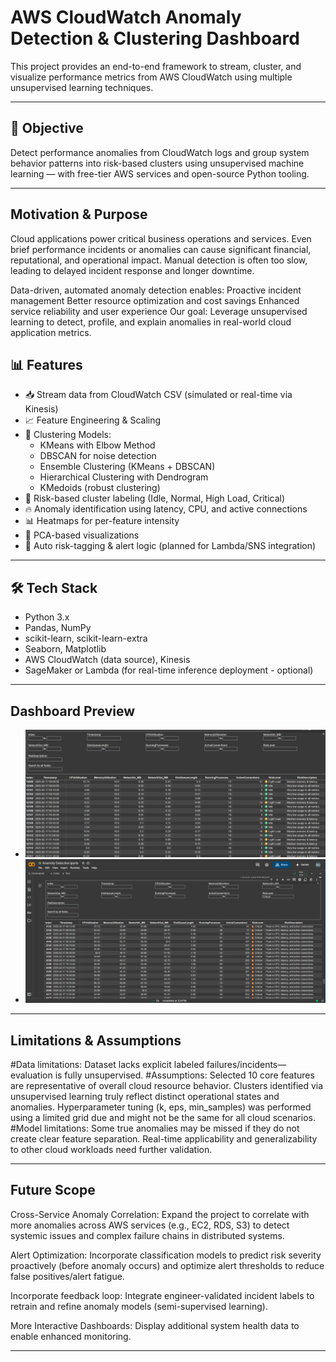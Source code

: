 # AWS CloudWatch Anomaly Detection & Clustering Dashboard

This project provides an end-to-end framework to stream, cluster, and visualize performance metrics from AWS CloudWatch using multiple unsupervised learning techniques.

---

## 📌 Objective

Detect performance anomalies from CloudWatch logs and group system behavior patterns into risk-based clusters using unsupervised machine learning — with free-tier AWS services and open-source Python tooling.

---

## Motivation & Purpose
Cloud applications power critical business operations and services.
Even brief performance incidents or anomalies can cause significant financial, reputational, and operational impact.
Manual detection is often too slow, leading to delayed incident response and longer downtime.


Data-driven, automated anomaly detection enables:
Proactive incident management
Better resource optimization and cost savings
Enhanced service reliability and user experience
Our goal: Leverage unsupervised learning to detect, profile, and explain anomalies in real-world cloud application metrics.

## 📊 Features

- 📥 Stream data from CloudWatch CSV (simulated or real-time via Kinesis)
- 📈 Feature Engineering & Scaling
- 🤖 Clustering Models:
  - KMeans with Elbow Method
  - DBSCAN for noise detection
  - Ensemble Clustering (KMeans + DBSCAN)
  - Hierarchical Clustering with Dendrogram
  - KMedoids (robust clustering)
- 🧠 Risk-based cluster labeling (Idle, Normal, High Load, Critical)
- 🔥 Anomaly identification using latency, CPU, and active connections
- 📊 Heatmaps for per-feature intensity
- 🧬 PCA-based visualizations
- 📌 Auto risk-tagging & alert logic (planned for Lambda/SNS integration)

---

## 🛠️ Tech Stack

- Python 3.x
- Pandas, NumPy
- scikit-learn, scikit-learn-extra
- Seaborn, Matplotlib
- AWS CloudWatch (data source), Kinesis
- SageMaker or Lambda (for real-time inference deployment - optional)

---

## Dashboard Preview

- ![Dashboard Screenshot 1](dash1.png)
- ![Dashboard Screenshot 2](dash2.png)

---

## Limitations & Assumptions

#Data limitations:
Dataset lacks explicit labeled failures/incidents—evaluation is fully unsupervised.
#Assumptions:
Selected 10 core features are representative of overall cloud resource behavior.
Clusters identified via unsupervised learning truly reflect distinct operational states and anomalies.
Hyperparameter tuning (k, eps, min_samples) was performed using a limited grid due and might not be the same for all cloud scenarios.
#Model limitations:
Some true anomalies may be missed if they do not create clear feature separation.
Real-time applicability and generalizability to other cloud workloads need further validation.

---

## Future Scope

Cross-Service Anomaly Correlation:
Expand the project to correlate with more anomalies across AWS services (e.g., EC2, RDS, S3) to detect systemic issues and complex failure chains in distributed systems.


Alert Optimization:
Incorporate classification models to predict risk severity proactively (before anomaly occurs) and optimize alert thresholds to reduce false positives/alert fatigue.


Incorporate feedback loop: 
Integrate engineer-validated incident labels to retrain and refine anomaly models (semi-supervised learning).


More Interactive Dashboards: Display additional system health data to enable enhanced monitoring.

---


